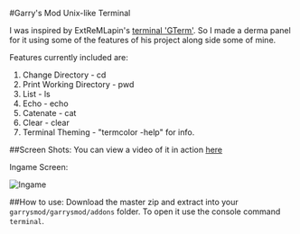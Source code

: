 #Garry's Mod Unix-like Terminal

I was inspired by ExtReMLapin's [terminal 'GTerm'](https://github.com/ExtReMLapin/GTerm). So I made a derma panel for it using some of the features of his project along side some of mine.

Features currently included are:
1. Change Directory - cd
2. Print Working Directory - pwd
3. List - ls
4. Echo - echo
5. Catenate - cat
6. Clear - clear
7. Terminal Theming - "termcolor -help" for info.

##Screen Shots:
You can view a video of it in action [here](http://i.fghdx.me/2J8M4l0Y1t7n.mp4)

Ingame Screen:

![Ingame](http://i.fghdx.me/1f50f.png)

##How to use:
Download the master zip and extract into your `garrysmod/garrysmod/addons` folder. To open it use the console command `terminal`.